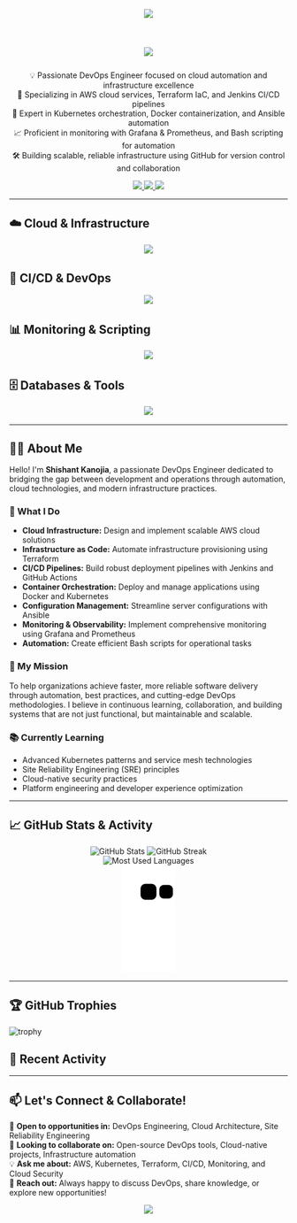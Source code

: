 <div align="center">
  <img src="https://capsule-render.vercel.app/api?type=waving&color=gradient&height=100&section=header&animation=fadeIn" />
</div>

<h1 align="center">
  <img src="https://readme-typing-svg.herokuapp.com/?font=Inter&size=32&center=true&vCenter=true&width=500&height=70&color=4493F8&duration=4000&lines=Hi+There!+👋;+I'm+Shishant+Kanojia!;DevOps+Enthusiast;Cloud+Explorer;" />
</h1>
<p align="center">
  💡 Passionate DevOps Engineer focused on cloud automation and infrastructure excellence<br/>
  🌱 Specializing in AWS cloud services, Terraform IaC, and Jenkins CI/CD pipelines<br/>
  🎯 Expert in Kubernetes orchestration, Docker containerization, and Ansible automation<br/>
  📈 Proficient in monitoring with Grafana & Prometheus, and Bash scripting for automation<br/>
  🛠️ Building scalable, reliable infrastructure using GitHub for version control and collaboration
</p>

<div align="center">
  <a href="https://www.linkedin.com/in/shishant-kanojia">
    <img src="https://img.shields.io/badge/LinkedIn-0077B5?style=for-the-badge&logo=linkedin&logoColor=white" />
  </a>
  <a href="mailto:shishantsingh80@gmail.com">
    <img src="https://img.shields.io/badge/Gmail-D14836?style=for-the-badge&logo=gmail&logoColor=white" />
  </a>
  <a href="https://github.com/Shishant90">
    <img src="https://img.shields.io/badge/GitHub-100000?style=for-the-badge&logo=github&logoColor=white" />
  </a>
</div>

---

## ☁️ Cloud & Infrastructure
<div align="center">
  <img src="https://skillicons.dev/icons?i=aws,terraform,ansible" />
</div>

## 🚀 CI/CD & DevOps
<div align="center">
  <img src="https://skillicons.dev/icons?i=jenkins,githubactions,docker,kubernetes,helm" />
</div>

## 📊 Monitoring & Scripting
<div align="center">
  <img src="https://skillicons.dev/icons?i=grafana,prometheus,bash,yaml" />
</div>

## 🗄️ Databases & Tools
<div align="center">
  <img src="https://skillicons.dev/icons?i=mysql,postgresql,git,linux,nginx,vscode" />
</div>

---

## 👨‍💻 About Me

Hello! I'm **Shishant Kanojia**, a passionate DevOps Engineer dedicated to bridging the gap between development and operations through automation, cloud technologies, and modern infrastructure practices.

### 🚀 What I Do
- **Cloud Infrastructure:** Design and implement scalable AWS cloud solutions
- **Infrastructure as Code:** Automate infrastructure provisioning using Terraform
- **CI/CD Pipelines:** Build robust deployment pipelines with Jenkins and GitHub Actions
- **Container Orchestration:** Deploy and manage applications using Docker and Kubernetes
- **Configuration Management:** Streamline server configurations with Ansible
- **Monitoring & Observability:** Implement comprehensive monitoring using Grafana and Prometheus
- **Automation:** Create efficient Bash scripts for operational tasks

### 🎯 My Mission
To help organizations achieve faster, more reliable software delivery through automation, best practices, and cutting-edge DevOps methodologies. I believe in continuous learning, collaboration, and building systems that are not just functional, but maintainable and scalable.

### 📚 Currently Learning
- Advanced Kubernetes patterns and service mesh technologies
- Site Reliability Engineering (SRE) principles
- Cloud-native security practices
- Platform engineering and developer experience optimization

---

## 📈 GitHub Stats & Activity

<div align="center">
  <img width="400" src="https://github-readme-stats.vercel.app/api?username=Shishant90&show_icons=true&theme=transparent&rank_icon=github&hide_title=true" alt="GitHub Stats" />
  <img width="400" src="https://github-readme-streak-stats.herokuapp.com/?user=Shishant90&theme=transparent&border_radius=10" alt="GitHub Streak" />
</div>

<div align="center">
  <img src="https://github-readme-stats.vercel.app/api/top-langs/?username=Shishant90&layout=compact&theme=transparent&border_radius=10" alt="Most Used Languages" />
</div>

<div align="center">
  <img src="https://github.com/Shishant90/Shishant90/blob/output/github-contribution-grid-snake.svg" alt="Snake Game" />
</div>

---

## 🏆 GitHub Trophies
![trophy](https://github-profile-trophy.vercel.app/?username=Shishant90&theme=radical)

## 📝 Recent Activity
<!--START_SECTION:activity-->
<!--END_SECTION:activity-->

---

## 📫 Let's Connect & Collaborate!

💼 **Open to opportunities in:** DevOps Engineering, Cloud Architecture, Site Reliability Engineering<br/>
🤝 **Looking to collaborate on:** Open-source DevOps tools, Cloud-native projects, Infrastructure automation<br/>
💡 **Ask me about:** AWS, Kubernetes, Terraform, CI/CD, Monitoring, and Cloud Security<br/>
📧 **Reach out:** Always happy to discuss DevOps, share knowledge, or explore new opportunities!

<div align="center">
  <img src="https://capsule-render.vercel.app/api?type=waving&color=gradient&height=100&section=footer&animation=fadeIn" />
</div>

